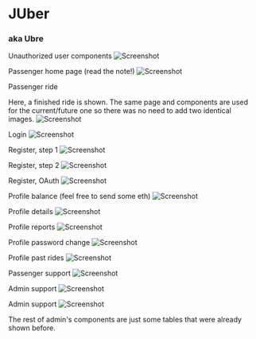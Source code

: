 # JUber
### aka Ubre

Unauthorized user components
![Screenshot](components_images/unauhtorized-user.png)

Passenger home page (read the note!)
![Screenshot](components_images/passenger.png)

Passenger ride

Here, a finished ride is shown. The same page and components are used for the current/future one so there was no need to add two identical images.
![Screenshot](components_images/passenger-finished.png)

Login
![Screenshot](components_images/login.png)

Register, step 1
![Screenshot](components_images/registration-step-1.png)

Register, step 2
![Screenshot](components_images/register-step-2.png)

Register, OAuth
![Screenshot](components_images/register-oauth.png)

Profile balance
(feel free to send some eth)
![Screenshot](components_images/profile-balance.png)

Profile details
![Screenshot](components_images/profile-details.png)

Profile reports
![Screenshot](components_images/profile-reports.png)

Profile password change 
![Screenshot](components_images/profile-password-change.png)

Profile past rides
![Screenshot](components_images/profile-past-rides.png)

Passenger support
![Screenshot](components_images/passenger-support.png)

Admin support
![Screenshot](components_images/admin-support.png)

Admin support
![Screenshot](components_images/admin-driver-registration.png)

The rest of admin's components are just some tables that were already shown before.

